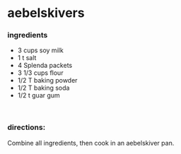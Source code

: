 # aebelskivers

### ingredients
- 3 cups soy milk
- 1 t salt
- 4 Splenda packets
- 3 1/3 cups flour
- 1/2 T baking powder
- 1/2 T baking soda
- 1/2 t guar gum

<br>

### directions:

Combine all ingredients, then cook in an aebelskiver pan.
